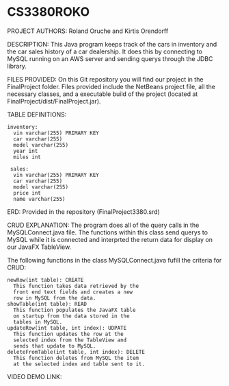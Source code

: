 # CS3380ROKO

PROJECT AUTHORS: Roland Oruche and Kirtis Orendorff

DESCRIPTION: This Java program keeps track of
  the cars in inventory and the car sales 
  history of a car dealership. It does this 
  by connecting to MySQL running on an AWS
  server and sending querys through the JDBC
  library.
  
  FILES PROVIDED: On this Git repository you
  will find our project in the FinalProject folder.
  Files provided include the NetBeans project file, 
  all the necessary classes, and a executable build 
  of the project (located at FinalProject/dist/FinalProject.jar).
  
TABLE DEFINITIONS:

    inventory:
      vin varchar(255) PRIMARY KEY
      car varchar(255)
      model varchar(255)
      year int
      miles int
     
     sales:
      vin varchar(255) PRIMARY KEY
      car varchar(255)
      model varchar(255)
      price int
      name varchar(255)

ERD: Provided in the repository (FinalProject3380.srd)

CRUD EXPLANATION: The program does all of the
  query calls in the MySQLConnect.java file. The
  functions within this class send querys to 
  MySQL while it is connected and interprted the 
  return data for display on our JavaFX TableView.
  
  The following functions in the class 
  MySQLConnect.java fufill the criteria for CRUD:
  
    newRow(int table): CREATE
      This function takes data retrieved by the 
      front end text fields and creates a new
      row in MySQL from the data.
    showTable(int table): READ
      This function populates the JavaFX table
      on startup from the data stored in the 
      tables in MySQL. 
    updateRow(int table, int index): UDPATE
      This function updates the row at the 
      selected index from the TableView and 
      sends that update to MySQL.
    deleteFromTable(int table, int index): DELETE
      This function deletes from MySQL the item
      at the selected index and table sent to it.

VIDEO DEMO LINK:
